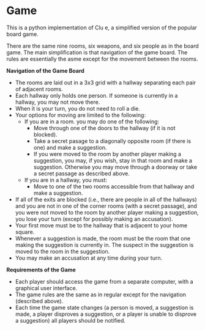 # Game
This is a python implementation of Clu e, a simplified version of the popular board game.

There are the same nine rooms, six weapons, and six people as in the board game. The main simplification is that navigation of the game board. The rules are essentially the asme except for the movement between the rooms.

**Navigation of the Game Board**
* The rooms are laid out in a 3x3 grid with a hallway separating each pair of adjacent rooms.
* Each hallway only holds one person. If someone is currently in a hallway, you may not move there.
* When it is your turn, you do not need to roll a die.
* Your options for moving are limited to the following:
	* If you are in a room. you may do one of the following:
		* Move through one of the doors to the hallway (if it is not blocked).
		* Take a secret pasage to a diagonally opposite room (if there is one) and make a suggestion.
		* If you were moved to the room by another player making a suggestion, you may, if you wish, stay in that room and make a suggestion. Otherwise you may move through a doorway or take a secret passage as described above.
	* If you are in a hallway, you must:
		* Move to one of the two rooms accessible from that hallway and make a suggestion.
* If all of the exits are blocked (i.e., there are people in all of the hallways) and you are not in one of the corner rooms (with a secret passage), and you were not moved to the room by another player making a suggestion, you lose your turn (except for possibly making an accusation).
* Your first move must be to the hallway that is adjacent to your home square.
* Whenever a suggestion is made, the room must be the room that one making the suggestion is currently in. The suspect in the suggestion is moved to the room in the suggestion.
* You may make an accusation at any time during your turn.

**Requirements of the Game**
* Each player should access the game from a separate computer, with a graphical user interface.
* The game rules are the same as in regular  except for the navigation (described above).
* Each time the game state changes (a person is moved, a suggestion is made, a player disproves a suggestion, or a player is unable to disprove a suggestion) all players should be notified.
